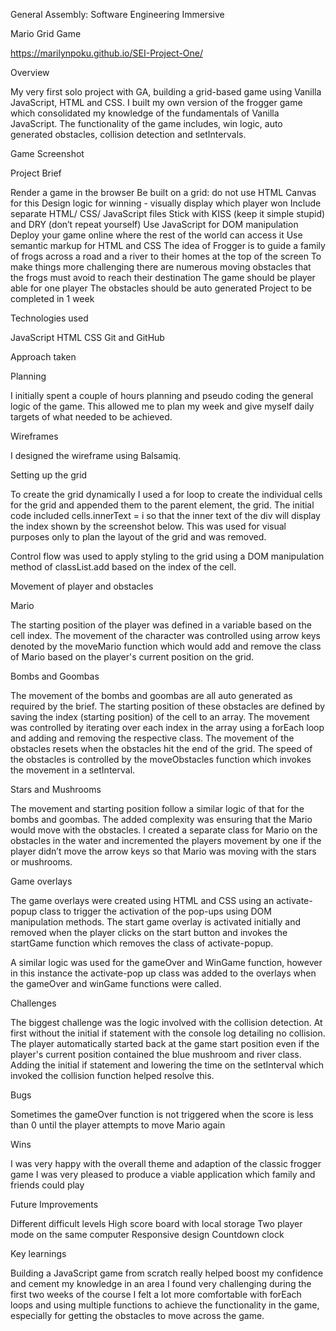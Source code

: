 

General Assembly: Software Engineering Immersive

Mario Grid Game 

https://marilynpoku.github.io/SEI-Project-One/ 

Overview 

My very first solo project with GA, building a grid-based game using Vanilla JavaScript, HTML and CSS. I built my own version of the frogger game which consolidated my knowledge of the fundamentals of Vanilla JavaScript. The functionality of the game includes, win logic, auto generated obstacles, collision detection and setIntervals.

Game Screenshot 



Project Brief 

Render a game in the browser
Be built on a grid: do not use HTML Canvas for this 
Design logic for winning - visually display which player won
Include separate HTML/ CSS/ JavaScript files 
Stick with KISS (keep it simple stupid) and DRY (don’t repeat yourself)
Use JavaScript for DOM manipulation 
Deploy your game online where the rest of the world can access it 
Use semantic markup for HTML and CSS
The idea of Frogger is to guide a family of frogs across a road and a river to their homes at the top of the screen 
To make things more challenging there are numerous moving obstacles that the frogs must avoid to reach their destination
The game should be player able for one player 
The obstacles should be auto generated 
Project to be completed in 1 week

Technologies used

JavaScript 
HTML
CSS
Git and GitHub

Approach taken 

Planning

I initially spent a couple of hours planning and pseudo coding the general logic of the game. This allowed me to plan my week and give myself daily targets of what needed to be achieved.

Wireframes

I designed the wireframe using Balsamiq.







Setting up the grid

To create the grid dynamically I used a for loop to create the individual cells for the grid and appended them to the parent element, the grid. The initial code included cells.innerText = i so that the inner text of the div will display the index shown by the screenshot below. This was used for visual purposes only to plan the layout of the grid and was removed.

Control flow was used to apply styling to the grid using a DOM manipulation method of classList.add based on the index of the cell. 
 































Movement of player and obstacles 

Mario

The starting position of the player was defined in a variable based on the cell index. The movement of the character was controlled using arrow keys denoted by the moveMario function which would add and remove the class of Mario based on the player's current position on the grid. 

Bombs and Goombas 

The movement of the bombs and goombas are all auto generated as required by the brief. The starting position of these obstacles are defined by saving the index (starting position) of the cell to an array. The movement was controlled by iterating over each index in the array using a forEach loop and adding and removing the respective class. The movement of the obstacles resets when the obstacles hit the end of the grid. The speed of the obstacles is controlled by the moveObstacles function which invokes the movement in a setInterval. 

Stars and Mushrooms

The movement and starting position follow a similar logic of that for the bombs and goombas. The added complexity was ensuring that the Mario would move with the obstacles. I created a separate class for Mario on the obstacles in the water and incremented the players movement by one if the player didn’t move the arrow keys so that Mario was moving with the stars or mushrooms. 

Game overlays

The game overlays were created using HTML and CSS using an activate-popup class to trigger the activation of the pop-ups using DOM manipulation methods. The start game overlay is activated initially and removed when the player clicks on the start button and invokes the startGame function which removes the class of activate-popup. 

A similar logic was used for the gameOver and WinGame function, however in this instance the activate-pop up class was added to the overlays when the gameOver and winGame functions were called.

Challenges

The biggest challenge was the logic involved with the collision detection. At first without the initial if statement with the console log detailing no collision. The player automatically started back at the game start position even if the player's current position contained the blue mushroom and river class. Adding the initial if statement and lowering the time on the setInterval which invoked the collision function helped resolve this.




Bugs

Sometimes the gameOver function is not triggered when the score is less than 0 until the player attempts to move Mario again

Wins 

I was very happy with the overall theme and adaption of the classic frogger game
I was very pleased to produce a viable application which family and friends could play 

Future Improvements

Different difficult levels 
High score board with local storage 
Two player mode on the same computer 
Responsive design
Countdown clock 


Key learnings 

Building a JavaScript game from scratch really helped boost my confidence and cement my knowledge in an area I found very challenging during the first two weeks of the course 
I felt a lot more comfortable with forEach loops and using multiple functions to achieve the functionality in the game, especially for getting the obstacles to move across the game.
